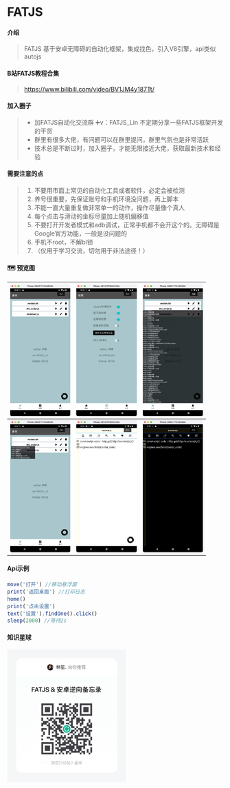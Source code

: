 # FATJS

#### 介绍
>FATJS 基于安卓无障碍的自动化框架，集成找色，引入V8引擎，api类似autojs

#### B站FATJS教程合集
>https://www.bilibili.com/video/BV1JM4y187Tt/

#### 加入圈子
> - 加FATJS自动化交流群 ➕v：FATJS_Lin 不定期分享一些FATJS框架开发的干货
> - 群里有很多大佬，有问题可以在群里提问，群里气氛也是非常活跃
> - 技术总是不断过时，加入圈子，才能无限接近大佬，获取最新技术和经验

#### 需要注意的点
>1. 不要用市面上常见的自动化工具或者软件，必定会被检测
>2. 养号很重要，先保证账号和手机环境没问题，再上脚本
>3. 不能一直大量重复做非常单一的动作，操作尽量像个真人
>4. 每个点击与滑动的坐标尽量加上随机偏移值
>5. 不要打开开发者模式和adb调试，正常手机都不会开这个的。无障碍是Google官方功能，一般是没问题的
>6. 手机不root，不解bl锁
>7. （仅用于学习交流，切勿用于非法途径！）

#### 🗺 预览图

| <img src="./img/image-0.png" alt="image-0" style="zoom: 30%;" /> | <img src="./img/image-1.png" alt="image-1" style="zoom: 30%;" /> | <img src="./img/image-2.png" alt="image-2" style="zoom: 30%;" /> |
| ------------------------------------------------------------ | ------------------------------------------------------------ | ------------------------------------------------------------ |
| <img src="./img/image-3.png" alt="image-3" style="zoom: 30%;" /> | <img src="./img/image-4.png" alt="image-4" style="zoom: 30%;" /> | <img src="./img/image-5.png" alt="image-5" style="zoom: 30%;" /> |

#### Api示例

```js
move('打开') //移动悬浮窗
print('返回桌面') //打印日志
home()
print('点击设置')
text('设置').findOne().click()
sleep(2000) //等待2s
```

#### 知识星球
<img src="./img/image-6.png" alt="image-3" style="float: left; margin-right: 10px;zoom: 30%;" />